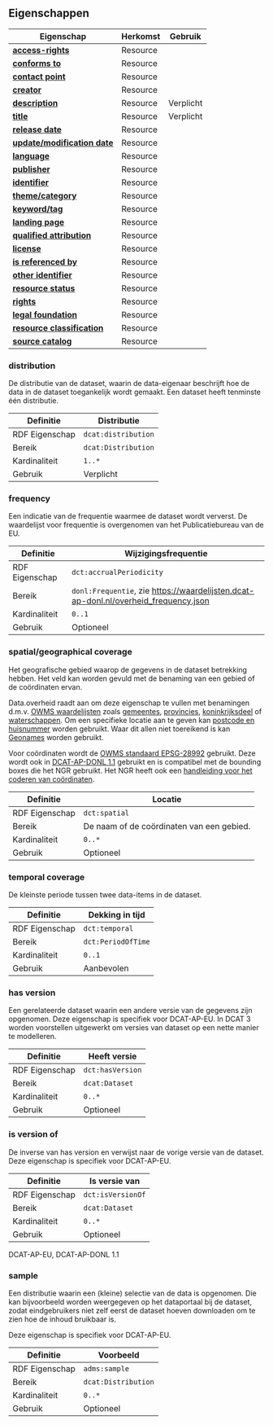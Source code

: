 ## Eigenschappen

| **Eigenschap**                                                       | Herkomst | Gebruik   |
| -------------------------------------------------------------------- | -------- | --------- |
| <a href="#access-rights">**access-rights**</a>                       | Resource |           |
| <a href="#conforms-to">**conforms to**</a>                           | Resource |           |
| <a href="#contact-point">**contact point**</a>                       | Resource |           |
| <a href="#creator">**creator**</a>                                   | Resource |           |
| <a href="#description">**description**</a>                           | Resource | Verplicht |
| <a href="#title">**title** </a>                                      | Resource | Verplicht |
| <a href="#release-date">**release date**                             | Resource |           |
| <a href="#update-modification-date">**update/modification date**</a> | Resource |           |
| <a href="#language">**language**  </a>                               | Resource |           |
| <a href="#publisher">**publisher**    </a>                           | Resource |           |
| <a href="#identifier">**identifier** </a>                            | Resource |           |
| <a href="#theme-category">**theme/category** </a>                    | Resource |           |
| <a href="#keyword-tag">**keyword/tag**</a>                           | Resource |           |
| <a href="#landing-page">**landing page**</a>                         | Resource |           |
| <a href="#qualified-attribution">**qualified attribution**</a>       | Resource |           |
| <a href="#license">**license** </a>                                  | Resource |           |
| <a href="#is-referenced-by">**is referenced by**</a>                 | Resource |           |
| <a href="#other-identifier">**other identifier**</a>                 | Resource |           |
| <a href="#resource-status">**resource status**</a>                   | Resource |           |
| <a href="#rights">**rights**</a>                                     | Resource |           |
| <a href="#legal-foundation">**legal foundation**</a>                 | Resource |           |
| <a href="#resource-classification">**resource classification**</a>   | Resource |           |
| <a href="#source-catalog">**source catalog** </a>                    | Resource |           |


### distribution

De distributie van de dataset, waarin de data-eigenaar beschrijft hoe de data in de dataset toegankelijk wordt gemaakt.
Een dataset heeft tenminste één distributie.

| Definitie      | Distributie         |
| -------------- | ------------------- |
| RDF Eigenschap | `dcat:distribution` |
| Bereik         | `dcat:Distribution` |
| Kardinaliteit  | `1..*`              |
| Gebruik        | Verplicht           |


### frequency

Een indicatie van de frequentie waarmee de dataset wordt ververst.
De waardelijst voor frequentie is overgenomen van het Publicatiebureau van de EU.

| Definitie      | Wijzigingsfrequentie                                                                 |
| -------------- | ------------------------------------------------------------------------------------ |
| RDF Eigenschap | `dct:accrualPeriodicity`                                                             |
| Bereik         | `donl:Frequentie`, zie https://waardelijsten.dcat-ap-donl.nl/overheid_frequency.json |
| Kardinaliteit  | `0..1`                                                                               |
| Gebruik        | Optioneel                                                                            |

### spatial/geographical coverage

Het geografische gebied waarop de gegevens in de dataset betrekking hebben. Het veld kan worden gevuld met de benaming van een gebied of de coördinaten ervan.

Data.overheid raadt aan om deze eigenschap te vullen met benamingen d.m.v. <a href="https://standaarden.overheid.nl/owms/4.0/doc/waardelijsten">OWMS waardelijsten</a> zoals <a href="https://standaarden.overheid.nl/owms/4.0/doc/waardelijsten/overheid.gemeente">gemeentes</a>, <a href="https://standaarden.overheid.nl/owms/4.0/doc/waardelijsten/overheid.provincie">provincies</a>, <a href="https://standaarden.overheid.nl/owms/terms/Koninkrijksdeel.html">koninkrijksdeel</a> of <a href="https://standaarden.overheid.nl/owms/4.0/doc/waardelijsten/overheid.waterschap">waterschappen</a>. Om een specifieke locatie aan te geven kan <a href="https://standaarden.overheid.nl/owms/4.0/doc/syntax-codeerschemas/overheid.postcodehuisnummer">postcode en huisnummer</a>  worden gebruikt. Waar dit allen niet toereikend is kan <a href="https://www.geonames.org/">Geonames</a> worden gebruikt. 

Voor coördinaten wordt de <a href="https://standaarden.overheid.nl/owms/4.0/doc/syntax-codeerschemas/overheid.epsg28992">OWMS standaard EPSG-28992</a> gebruikt. Deze wordt ook in <a href="https://dcat-ap-donl.readthedocs.io/en/latest/">DCAT-AP-DONL 1.1</a> gebruikt en is compatibel met de bounding boxes die het NGR gebruikt. Het NGR heeft ook een <a href="https://dcat-ap-donl.readthedocs.io/en/latest/">handleiding voor het coderen van coördinaten</a>.

| Definitie      | Locatie                                   |
| -------------- | ----------------------------------------- |
| RDF Eigenschap | `dct:spatial`                             |
| Bereik         | De naam of de coördinaten van een gebied. |
| Kardinaliteit  | `0..*`                                    |
| Gebruik        | Optioneel                                 |

<div class="issue" data-number="3"></div>

### temporal coverage

De kleinste periode tussen twee data-items in de dataset.

| Definitie      | Dekking in tijd    |
| -------------- | ------------------ |
| RDF Eigenschap | `dct:temporal`     |
| Bereik         | `dct:PeriodOfTime` |
| Kardinaliteit  | `0..1`             |
| Gebruik        | Aanbevolen         |

### has version

Een gerelateerde dataset waarin een andere versie van de gegevens zijn opgenomen. Deze eigenschap is specifiek voor DCAT-AP-EU. In DCAT 3 worden voorstellen uitgewerkt om versies van dataset op een nette manier te modelleren.

| Definitie      | Heeft versie     |
| -------------- | ---------------- |
| RDF Eigenschap | `dct:hasVersion` |
| Bereik         | `dcat:Dataset`   |
| Kardinaliteit  | `0..*`           |
| Gebruik        | Optioneel        |


### is version of

De inverse van has version en verwijst naar de vorige versie van de dataset. Deze eigenschap is specifiek voor DCAT-AP-EU.

| Definitie      | Is versie van     |
| -------------- | ----------------- |
| RDF Eigenschap | `dct:isVersionOf` |
| Bereik         | `dcat:Dataset`    |
| Kardinaliteit  | `0..*`            |
| Gebruik        | Optioneel         |

<p class="note" title="Herkomst">
DCAT-AP-EU, DCAT-AP-DONL 1.1
</p>

### sample

Een distributie waarin een (kleine) selectie van de data is opgenomen. Die kan bijvoorbeeld worden weergegeven op het dataportaal bij de dataset, zodat eindgebruikers niet zelf eerst de dataset hoeven downloaden om te zien hoe de inhoud bruikbaar is.

Deze eigenschap is specifiek voor DCAT-AP-EU.

| Definitie      | Voorbeeld           |
| -------------- | ------------------- |
| RDF Eigenschap | `adms:sample`       |
| Bereik         | `dcat:Distribution` |
| Kardinaliteit  | `0..*`              |
| Gebruik        | Optioneel           |

